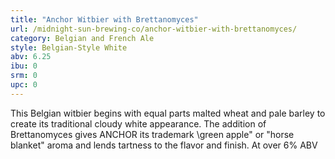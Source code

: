 ```yaml
---
title: "Anchor Witbier with Brettanomyces"
url: /midnight-sun-brewing-co/anchor-witbier-with-brettanomyces/
category: Belgian and French Ale
style: Belgian-Style White
abv: 6.25
ibu: 0
srm: 0
upc: 0
---
```

This Belgian witbier begins with equal parts malted wheat and pale barley to create its traditional cloudy white appearance. The addition of Brettanomyces gives ANCHOR its trademark \green apple\" or \"horse blanket\" aroma and lends tartness to the flavor and finish. At over 6% ABV

